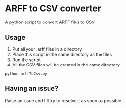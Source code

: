 # ARFF to CSV converter
A python script to convert ARFF files to CSV

## Usage
1. Put all your .arff files in a directory
2. Place this script in the same directory as the files
3. Run the script
4. All the CSV files will be created in the same directory

```
python arffToCsv.py
```

## Having an issue?
Raise an issue and I'll try to resolve it as soon as possible

